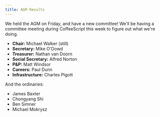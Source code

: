 ```yaml
---
title: AGM Results
---
```


We held the AGM on Friday, and have a new committee! We'll be having a
committee meeting during CoffeeScript this week to figure out what
we're doing.

- **Chair:** Michael Walker (still)
- **Secretary:** Mike O'Dowd
- **Treasurer:** Nathan van Doorn
- **Social Secretary:** Alfred Norton
- **P&P:** Matt Windsor
- **Careers:** Paul Dunn
- **Infrastructure:** Charles Pigott

And the ordinaries:

- James Baxter
- Chongyang Shi
- Ben Simner
- Michael Mokrysz

